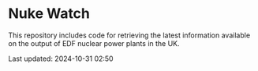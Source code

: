 # Nuke Watch

This repository includes code for retrieving the latest information available on the output of EDF nuclear power plants in the UK.

Last updated: 2024-10-31 02:50